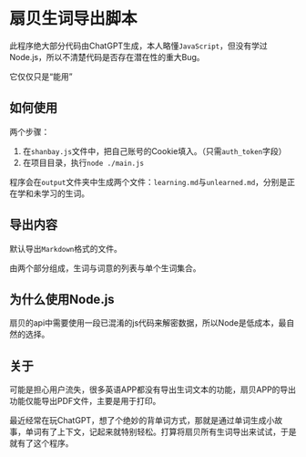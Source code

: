 # 扇贝生词导出脚本

此程序绝大部分代码由ChatGPT生成，本人略懂`JavaScript`，但没有学过Node.js，所以不清楚代码是否存在潜在性的重大Bug。

它仅仅只是“能用”

## 如何使用

两个步骤：

1. 在`shanbay.js`文件中，把自己账号的Cookie填入。（只需`auth_token`字段）
2. 在项目目录，执行`node ./main.js`

程序会在`output`文件夹中生成两个文件：`learning.md`与`unlearned.md`，分别是正在学和未学习的生词。

## 导出内容

默认导出`Markdown`格式的文件。

由两个部分组成，生词与词意的列表与单个生词集合。


## 为什么使用Node.js

扇贝的api中需要使用一段已混淆的js代码来解密数据，所以Node是低成本，最自然的选择。

## 关于

可能是担心用户流失，很多英语APP都没有导出生词文本的功能，扇贝APP的导出功能仅能导出PDF文件，主要是用于打印。

最近经常在玩ChatGPT，想了个绝妙的背单词方式，那就是通过单词生成小故事，单词有了上下文，记起来就特别轻松。打算将扇贝所有生词导出来试试，于是就有了这个程序。

